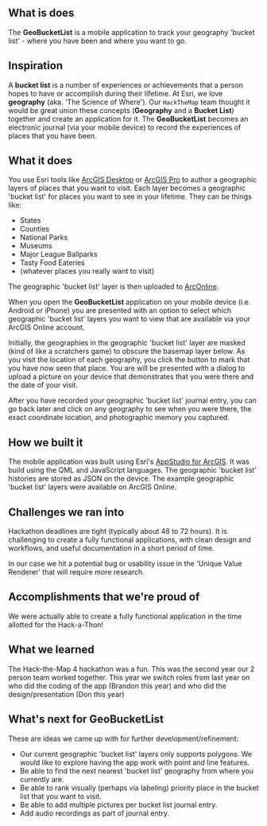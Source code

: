 ## What is does
The **GeoBucketList** is a mobile application to track your geography 'bucket list' - where you have been and where you want to go. 

## Inspiration
A **bucket list** is a number of experiences or achievements that a person hopes to have or accomplish during their lifetime. At Esri, we love **geography** (aka. 'The Science of Where'). Our `HackTheMap` team thought it would be great union these concepts (**Geography** and a **Bucket List**) together and create an application for it. The **GeoBucketList** becomes an electronic journal (via your mobile device) to record the experiences of places that you have been.   

## What it does
You use Esri tools like [ArcGIS Desktop](https://desktop.arcgis.com/en/) or [ArcGIS Pro](https://www.esri.com/en-us/arcgis/products/arcgis-pro/resources) to author a geographic layers of places that you want to visit. Each layer becomes a geographic 'bucket list' for places you want to see in your lifetime. They can be things like:
- States
- Counties
- National Parks
- Museums
- Major League Ballparks
- Tasty Food Eateries
- (whatever places you really want to visit)

The geographic 'bucket list' layer is then uploaded to [ArcOnline](https://www.esri.com/en-us/arcgis/products/arcgis-online/overview).

When you open the **GeoBucketList** application on your mobile device (i.e. Android or iPhone) you are presented with an option to select which geographic 'bucket list' layers you want to view that are available via your ArcGIS Online account.

Initially, the geographies in the geographic 'bucket list' layer are masked (kind of like a scratchers game) to obscure the basemap layer below. As you visit the location of each geography, you click the button to mark that you have now seen that place. You are will be presented with a dialog to upload a picture on your device that demonstrates that you were there and the date of your visit.

After you have recorded your geographic 'bucket list' journal entry, you can go back later and click on any geography to see when you were there, the exact coordinate location, and photographic memory you captured.  

## How we built it
The mobile application was built using Esri's [AppStudio for ArcGIS](https://appstudio.arcgis.com). It was build using the QML and JavaScript languages. The geographic 'bucket list' histories are stored as JSON on the device. The example geographic 'bucket list' layers were available on ArcGIS Online.

## Challenges we ran into
Hackathon deadlines are tight (typically about 48 to 72 hours). It is challenging to create a fully functional applications, with clean design and workflows, and useful documentation in a short period of time.

In our case we hit a potential bug or usability issue in the 'Unique Value Renderer' that will require more research.

## Accomplishments that we're proud of
We were actually able to create a fully functional application in the time allotted for the Hack-a-Thon!

## What we learned
The Hack-the-Map 4 hackathon was a fun. This was the second year our 2 person team worked together. This year we switch roles from last year on who did the coding of the app (Brandon this year) and who did the design/presentation (Don this year)

## What's next for GeoBucketList
These are ideas we came up with for further development/refinement:

- Our current geographic 'bucket list' layers only supports polygons. We would like to explore having the app work with point and line features.
- Be able to find the next nearest 'bucket list' geography from where you currently are.
- Be able to rank visually (perhaps via labeling) priority place in the bucket list that you want to visit.
- Be able to add multiple pictures per bucket list journal entry.
- Add audio recordings as part of journal entry.

